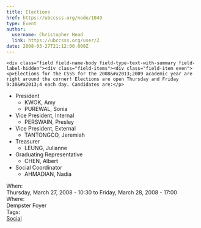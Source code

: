 ```yaml
---
title: Elections 
href: https://ubccsss.org/node/1049
type: Event
author:
  username: Christopher Head
  link: https://ubccsss.org/user/2
date: 2008-03-27T21:12:00.000Z
---
```



    <div class="field field-name-body field-type-text-with-summary field-label-hidden"><div class="field-items"><div class="field-item even"><p>Elections for the CSSS for the 2008&#x2013;2009 academic year are right around the corner! Elections are open Thursday and Friday 9:30&#x2013;4 each day. Candidates are:</p>
<ul>
<li>President
<ul>
<li>KWOK, Amy</li>
<li>PUREWAL, Sonia</li>
</ul>
</li>
<li>Vice President, Internal
<ul>
<li>PERSWAIN, Presley</li>
</ul>
</li>
<li>Vice President, External
<ul>
<li>TANTONGCO, Jeremiah</li>
</ul>
</li>
<li>Treasurer
<ul>
<li>LEUNG, Julianne</li>
</ul>
</li>
<li>Graduating Representative
<ul>
<li>CHEN, Albert</li>
</ul>
</li>
<li>Social Coordinator
<ul>
<li>AHMADIAN, Nadia</li>
</ul>
</li>
</ul>
</div></div></div><div class="field field-name-field-dates field-type-datetime field-label-above"><div class="field-label">When:&#xA0;</div><div class="field-items"><div class="field-item even"><span class="date-display-range"><span class="date-display-start">Thursday, March 27, 2008 - 10:30</span> to <span class="date-display-end">Friday, March 28, 2008 - 17:00</span></span></div></div></div><div class="field field-name-field-location field-type-text field-label-above"><div class="field-label">Where:&#xA0;</div><div class="field-items"><div class="field-item even">Dempster Foyer</div></div></div>    <footer>
    <div class="field field-name-field-tags field-type-taxonomy-term-reference field-label-above"><div class="field-label">Tags:&#xA0;</div><div class="field-items"><div class="field-item even"><a href="/social">Social</a></div></div></div>      </footer>
    